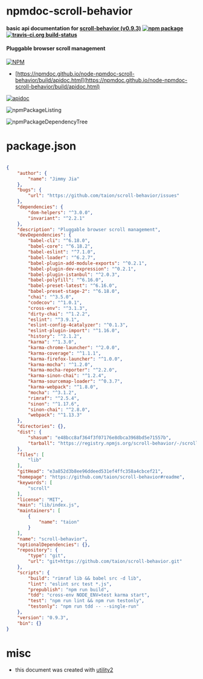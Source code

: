 # npmdoc-scroll-behavior

#### basic api documentation for  [scroll-behavior (v0.9.3)](https://github.com/taion/scroll-behavior#readme)  [![npm package](https://img.shields.io/npm/v/npmdoc-scroll-behavior.svg?style=flat-square)](https://www.npmjs.org/package/npmdoc-scroll-behavior) [![travis-ci.org build-status](https://api.travis-ci.org/npmdoc/node-npmdoc-scroll-behavior.svg)](https://travis-ci.org/npmdoc/node-npmdoc-scroll-behavior)

#### Pluggable browser scroll management

[![NPM](https://nodei.co/npm/scroll-behavior.png?downloads=true&downloadRank=true&stars=true)](https://www.npmjs.com/package/scroll-behavior)

- [https://npmdoc.github.io/node-npmdoc-scroll-behavior/build/apidoc.html](https://npmdoc.github.io/node-npmdoc-scroll-behavior/build/apidoc.html)

[![apidoc](https://npmdoc.github.io/node-npmdoc-scroll-behavior/build/screenCapture.buildCi.browser.%252Ftmp%252Fbuild%252Fapidoc.html.png)](https://npmdoc.github.io/node-npmdoc-scroll-behavior/build/apidoc.html)

![npmPackageListing](https://npmdoc.github.io/node-npmdoc-scroll-behavior/build/screenCapture.npmPackageListing.svg)

![npmPackageDependencyTree](https://npmdoc.github.io/node-npmdoc-scroll-behavior/build/screenCapture.npmPackageDependencyTree.svg)



# package.json

```json

{
    "author": {
        "name": "Jimmy Jia"
    },
    "bugs": {
        "url": "https://github.com/taion/scroll-behavior/issues"
    },
    "dependencies": {
        "dom-helpers": "^3.0.0",
        "invariant": "^2.2.1"
    },
    "description": "Pluggable browser scroll management",
    "devDependencies": {
        "babel-cli": "^6.18.0",
        "babel-core": "^6.18.2",
        "babel-eslint": "^7.1.0",
        "babel-loader": "^6.2.7",
        "babel-plugin-add-module-exports": "^0.2.1",
        "babel-plugin-dev-expression": "^0.2.1",
        "babel-plugin-istanbul": "^2.0.3",
        "babel-polyfill": "^6.16.0",
        "babel-preset-latest": "^6.16.0",
        "babel-preset-stage-2": "^6.18.0",
        "chai": "^3.5.0",
        "codecov": "^1.0.1",
        "cross-env": "^3.1.3",
        "dirty-chai": "^1.2.2",
        "eslint": "^3.9.1",
        "eslint-config-4catalyzer": "^0.1.3",
        "eslint-plugin-import": "^1.16.0",
        "history": "^2.1.2",
        "karma": "^1.3.0",
        "karma-chrome-launcher": "^2.0.0",
        "karma-coverage": "^1.1.1",
        "karma-firefox-launcher": "^1.0.0",
        "karma-mocha": "^1.2.0",
        "karma-mocha-reporter": "^2.2.0",
        "karma-sinon-chai": "^1.2.4",
        "karma-sourcemap-loader": "^0.3.7",
        "karma-webpack": "^1.8.0",
        "mocha": "^3.1.2",
        "rimraf": "^2.5.4",
        "sinon": "^1.17.6",
        "sinon-chai": "^2.8.0",
        "webpack": "^1.13.3"
    },
    "directories": {},
    "dist": {
        "shasum": "e48bcc8af364f3f07176e8dbca3968bd5e71557b",
        "tarball": "https://registry.npmjs.org/scroll-behavior/-/scroll-behavior-0.9.3.tgz"
    },
    "files": [
        "lib"
    ],
    "gitHead": "e3a852d3b8ee96ddeed531ef4ffc358a4cbcef21",
    "homepage": "https://github.com/taion/scroll-behavior#readme",
    "keywords": [
        "scroll"
    ],
    "license": "MIT",
    "main": "lib/index.js",
    "maintainers": [
        {
            "name": "taion"
        }
    ],
    "name": "scroll-behavior",
    "optionalDependencies": {},
    "repository": {
        "type": "git",
        "url": "git+https://github.com/taion/scroll-behavior.git"
    },
    "scripts": {
        "build": "rimraf lib && babel src -d lib",
        "lint": "eslint src test *.js",
        "prepublish": "npm run build",
        "tdd": "cross-env NODE_ENV=test karma start",
        "test": "npm run lint && npm run testonly",
        "testonly": "npm run tdd -- --single-run"
    },
    "version": "0.9.3",
    "bin": {}
}
```



# misc
- this document was created with [utility2](https://github.com/kaizhu256/node-utility2)
